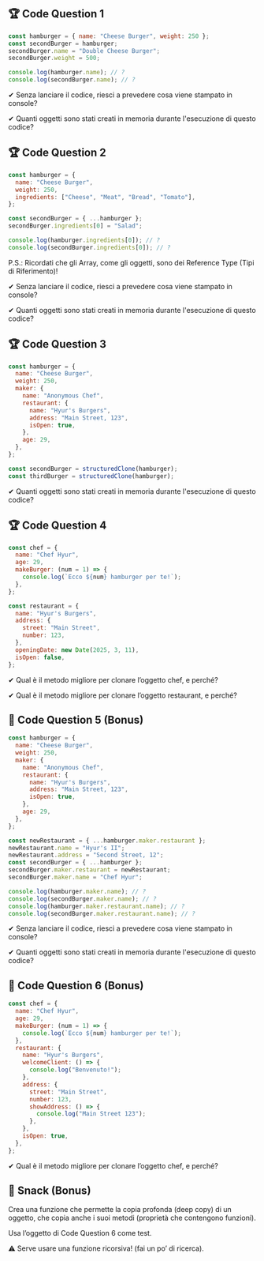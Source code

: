 ## 🏆 Code Question 1

```js
const hamburger = { name: "Cheese Burger", weight: 250 };
const secondBurger = hamburger;
secondBurger.name = "Double Cheese Burger";
secondBurger.weight = 500;

console.log(hamburger.name); // ?
console.log(secondBurger.name); // ?
```

✔︎ Senza lanciare il codice, riesci a prevedere cosa viene stampato in console?

✔︎ Quanti oggetti sono stati creati in memoria durante l'esecuzione di questo codice?

## 🏆 Code Question 2

```js
const hamburger = {
  name: "Cheese Burger",
  weight: 250,
  ingredients: ["Cheese", "Meat", "Bread", "Tomato"],
};

const secondBurger = { ...hamburger };
secondBurger.ingredients[0] = "Salad";

console.log(hamburger.ingredients[0]); // ?
console.log(secondBurger.ingredients[0]); // ?
```

P.S.: Ricordati che gli Array, come gli oggetti, sono dei Reference Type (Tipi di Riferimento)!

✔︎ Senza lanciare il codice, riesci a prevedere cosa viene stampato in console?

✔︎ Quanti oggetti sono stati creati in memoria durante l'esecuzione di questo codice?

## 🏆 Code Question 3

```js
const hamburger = {
  name: "Cheese Burger",
  weight: 250,
  maker: {
    name: "Anonymous Chef",
    restaurant: {
      name: "Hyur's Burgers",
      address: "Main Street, 123",
      isOpen: true,
    },
    age: 29,
  },
};

const secondBurger = structuredClone(hamburger);
const thirdBurger = structuredClone(hamburger);
```

✔︎ Quanti oggetti sono stati creati in memoria durante l'esecuzione di questo codice?

## 🏆 Code Question 4

```js
const chef = {
  name: "Chef Hyur",
  age: 29,
  makeBurger: (num = 1) => {
    console.log(`Ecco ${num} hamburger per te!`);
  },
};

const restaurant = {
  name: "Hyur's Burgers",
  address: {
    street: "Main Street",
    number: 123,
  },
  openingDate: new Date(2025, 3, 11),
  isOpen: false,
};
```

✔︎ Qual è il metodo migliore per clonare l’oggetto chef, e perché?

✔︎ Qual è il metodo migliore per clonare l’oggetto restaurant, e perché?

## 🎯 Code Question 5 (Bonus)

```js
const hamburger = {
  name: "Cheese Burger",
  weight: 250,
  maker: {
    name: "Anonymous Chef",
    restaurant: {
      name: "Hyur's Burgers",
      address: "Main Street, 123",
      isOpen: true,
    },
    age: 29,
  },
};

const newRestaurant = { ...hamburger.maker.restaurant };
newRestaurant.name = "Hyur's II";
newRestaurant.address = "Second Street, 12";
const secondBurger = { ...hamburger };
secondBurger.maker.restaurant = newRestaurant;
secondBurger.maker.name = "Chef Hyur";

console.log(hamburger.maker.name); // ?
console.log(secondBurger.maker.name); // ?
console.log(hamburger.maker.restaurant.name); // ?
console.log(secondBurger.maker.restaurant.name); // ?
```

✔︎ Senza lanciare il codice, riesci a prevedere cosa viene stampato in console?

✔︎ Quanti oggetti sono stati creati in memoria durante l'esecuzione di questo codice?

## 🎯 Code Question 6 (Bonus)

```js
const chef = {
  name: "Chef Hyur",
  age: 29,
  makeBurger: (num = 1) => {
    console.log(`Ecco ${num} hamburger per te!`);
  },
  restaurant: {
    name: "Hyur's Burgers",
    welcomeClient: () => {
      console.log("Benvenuto!");
    },
    address: {
      street: "Main Street",
      number: 123,
      showAddress: () => {
        console.log("Main Street 123");
      },
    },
    isOpen: true,
  },
};
```

✔︎ Qual è il metodo migliore per clonare l’oggetto chef, e perché?

## 🎯 Snack (Bonus)

Crea una funzione che permette la copia profonda (deep copy) di un oggetto, che copia anche i suoi metodi (proprietà che contengono funzioni).

Usa l’oggetto di Code Question 6 come test.

⚠️ Serve usare una funzione ricorsiva! (fai un po’ di ricerca).
